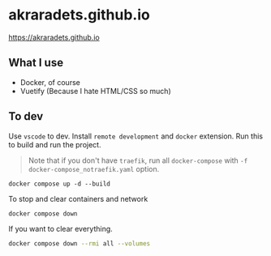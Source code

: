 # akraradets.github.io

https://akraradets.github.io

## What I use
- Docker, of course
- Vuetify (Because I hate HTML/CSS so much)

## To dev

Use `vscode` to dev. Install `remote development` and `docker` extension.
Run this to build and run the project.

> Note that if you don't have `traefik`, run all `docker-compose` with `-f docker-compose_notraefik.yaml` option.

```shell
docker compose up -d --build
```

To stop and clear containers and network
```shell
docker compose down
```

If you want to clear everything.
```sh
docker compose down --rmi all --volumes
```